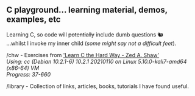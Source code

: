 ## C playground... learning material, demos, examples, etc

Learning C, so code will ~~potentially~~ include dumb questions 🐿️  
...whilst I invoke my inner child (*some might say not a difficult feet*).

/chw - Exercises from ['Learn C the Hard Way - Zed A. Shaw'](https://www.amazon.co.uk/Learn-Hard-Way-Practical-Computational-ebook/dp/B013PNU6VQ/)  
*Using: cc (Debian 10.2.1-6) 10.2.1 20210110 on Linux 5.10.0-kali7-amd64 (x86-64) VM*  
*Progress: 37-660*

/library - Collection of links, articles, books, tutorials I have found useful.
